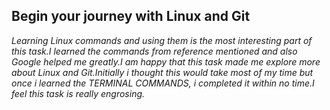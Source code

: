 ## Begin your journey with Linux and Git
*Learning Linux commands and using them is the most interesting part of this task.I learned the commands from reference mentioned and also Google helped me greatly.I am happy that this task made me explore more about Linux and Git.Initially i thought this would take most of my time but once i learned the TERMINAL COMMANDS, i completed it within no time.I feel this task is really engrosing.*
